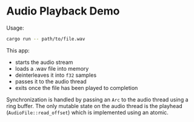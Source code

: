 # Audio Playback Demo

Usage: 

```bash
cargo run -- path/to/file.wav
```

This app: 

- starts the audio stream
- loads a .wav file into memory
- deinterleaves it into `f32` samples
- passes it to the audio thread 
- exits once the file has been played to completion

Synchronization is handled by passing an `Arc` to the audio thread using a ring buffer. The only mutable state on the audio thread is the playhead (`AudioFile::read_offset`) which is implemented using an atomic. 
